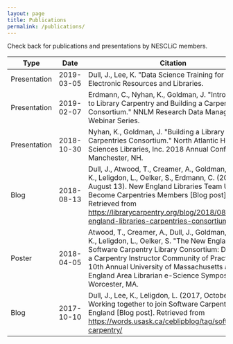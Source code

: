 ```yaml
---
layout: page
title: Publications
permalink: /publications/
---
```

Check back for publications and presentations by NESCLiC members. 

Type | Date | Citation | Link 
---|---|---|---
Presentation|2019-03-05|Dull, J., Lee, K. "Data Science Training for All." Electronic Resources and Libraries.|[Presentation slides](https://github.com/NESCLiC/home/publications/DataScienceTrainingforAll.pdf)      
Presentation|2019-02-07|Erdmann, C., Nyhan, K., Goldman, J. "Introduction to Library Carpentry and Building a Carpentries Consortium." NNLM Research Data Management Webinar Series.|[Presentation Slides](http://bit.ly/NESCLiC-NNLM-2019) 
Presentation|2018-10-30|Nyhan, K., Goldman, J. "Building a Library Carpentries Consortium." North Atlantic Health Sciences Libraries, Inc. 2018 Annual Conference, Manchester, NH.|[Presentation Slides](https://bit.ly/NESCLiC-NAHSL18) 
Blog|2018-08-13|Dull, J., Atwood, T., Creamer, A., Goldman, J., Lee, K., Leligdon, L., Oelker, S., Erdmann, C. (2018, August 13). New England Libraries Team Up to Become Carpentries Members [Blog post]. Retrieved from https://librarycarpentry.org/blog/2018/08/13/new-england-libraries-carpentries-consortium/|[Post](https://librarycarpentry.org/blog/2018/08/13/new-england-libraries-carpentries-consortium/)
Poster|2018-04-05|Atwood, T., Creamer, A., Dull, J., Goldman, J., Lee, K., Leligdon, L., Oelker, S. "The New England Software Carpentry Library Consortium: Developing a Carpentry Instructor Community of Practice." The 10th Annual University of Massachusetts and New England Area Librarian e-Science Symposium, Worcester, MA.|[Poster PDF](../blob/pubs/20180404_eSciencePoster.pdf)
Blog|2017-10-10|Dull, J., Lee, K., Leligdon, L. (2017, October 10). Working together to join Software Carpentry in New England [Blog post]. Retrieved from https://words.usask.ca/ceblipblog/tag/software-carpentry/|[Post](https://words.usask.ca/ceblipblog/tag/software-carpentry/)
